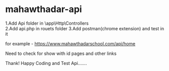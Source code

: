 # mahawthadar-api

1.Add Api folder in \app\Http\Controllers\
2.Add api.php in rouets folder
3.Add postman(chrome extension) and test in it

for example - https://www.mahawthadarschool.com/api/home

Need to check for show with id pages and other links

Thank!
Happy Coding and Test Api.......